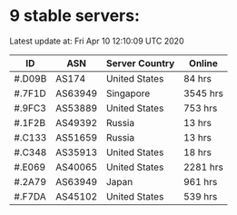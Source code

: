 # 9 stable servers:

Latest update at: Fri Apr 10 12:10:09 UTC 2020

| ID | ASN | Server Country | Online |
| -- | --- | -------------- | ------ |
| #.D09B | AS174 | United States | 84 hrs |
| #.7F1D | AS63949 | Singapore | 3545 hrs |
| #.9FC3 | AS53889 | United States | 753 hrs |
| #.1F2B | AS49392 | Russia | 13 hrs |
| #.C133 | AS51659 | Russia | 13 hrs |
| #.C348 | AS35913 | United States | 18 hrs |
| #.E069 | AS40065 | United States | 2281 hrs |
| #.2A79 | AS63949 | Japan | 961 hrs |
| #.F7DA | AS45102 | United States | 539 hrs |

